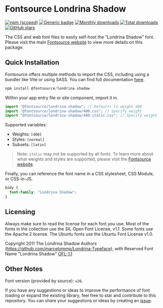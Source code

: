 # Fontsource Londrina Shadow

[![npm (scoped)](https://img.shields.io/npm/v/@fontsource/londrina-shadow?color=brightgreen)](https://www.npmjs.com/package/@fontsource/londrina-shadow) [![Generic badge](https://img.shields.io/badge/fontsource-passing-brightgreen)](https://github.com/fontsource/fontsource) [![Monthly downloads](https://badgen.net/npm/dm/@fontsource/londrina-shadow)](https://github.com/fontsource/fontsource) [![Total downloads](https://badgen.net/npm/dt/@fontsource/londrina-shadow)](https://github.com/fontsource/fontsource) [![GitHub stars](https://img.shields.io/github/stars/fontsource/fontsource.svg?style=social&label=Star)](https://github.com/fontsource/fontsource/stargazers)

The CSS and web font files to easily self-host the “Londrina Shadow” font. Please visit the main [Fontsource website](https://fontsource.org/fonts/londrina-shadow) to view more details on this package.

## Quick Installation

Fontsource offers multiple methods to import the CSS, including using a bundler like Vite or using SASS. You can find full documentation [here](https://fontsource.org/docs/getting-started/introduction).

```javascript
npm install @fontsource/londrina-shadow
```

Within your app entry file or site component, import it in.

```javascript
import "@fontsource/londrina-shadow"; // Defaults to weight 400
import "@fontsource/londrina-shadow/400.css"; // Specify weight
import "@fontsource/londrina-shadow/400-italic.css"; // Specify weight and style
```

Supported variables:
- Weights: `[400]`
- Styles: `[normal]`
- Subsets: `[latin]`

> Note: `italic` may not be supported by all fonts. To learn more about what weights and styles are supported, please visit the [Fontsource website](https://fontsource.org/fonts/londrina-shadow).

Finally, you can reference the font name in a CSS stylesheet, CSS Module, or CSS-in-JS.

```css
body {
  font-family: "Londrina Shadow";
}
```

## Licensing
Always make sure to read the license for each font you use. Most of the fonts in the collection use the SIL Open Font License, v1.1. Some fonts use the Apache 2 license. The Ubuntu fonts use the Ubuntu Font License v1.0.

Copyright 2011 The Londrina Shadow Authors (https://github.com/marcelommp/Londrina-Typeface), with Reserved Font Name "Londrina Shadow"
[OFL-1.1](http://scripts.sil.org/OFL)

## Other Notes
Font version (provided by source): `v26`.

If you have any suggestions or ideas to improve the performance of font loading or expand the existing library, feel free to star and contribute to this repository. You can share your suggestions or ideas by creating an [issue](https://github.com/fontsource/fontsource/issues).